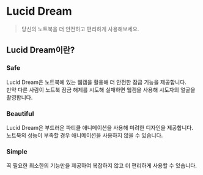 # Lucid Dream

> 당신의 노트북을 더 안전하고 편리하게 사용해보세요.

## Lucid Dream이란?

### Safe

Lucid Dream은 노트북에 있는 웹캠을 활용해 더 안전한 잠금 기능을 제공합니다.  
만약 다른 사람이 노트북 잠금 해제를 시도해 실패하면 웹캠을 사용해 시도자의 얼굴을 촬영합니다.  

### Beautiful

Lucid Dream은 부드러운 파티클 애니메이션을 사용해 미려한 디자인을 제공합니다.
노트북의 성능이 부족할 경우 애니메이션을 사용하지 않을 수 있습니다.

### Simple

꼭 필요한 최소한의 기능만을 제공하여 복잡하지 않고 더 편리하게 사용할 수 있습니다.
